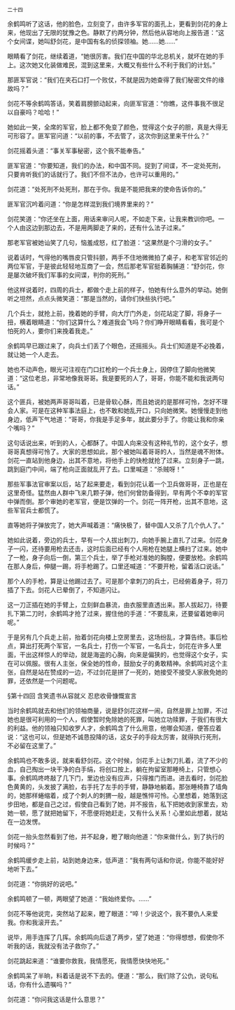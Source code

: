     二十四 

   余鹤鸣听了这话，他的脸色，立刻变了，由许多军官的面孔上，更看到剑花的身上来，他现出了无限的犹豫之色。静默了约两分钟，然后他从容地向上报告道：“这个女间谍，她叫舒剑花，是中国有名的侦探领袖。她……她……”

   眼睛看了剑花，继续着道，“她很厉害。我们在中国的华北总机关，就坏在她的手上。这次她又化装做难民，混到这里来，大概又有些什么不利于我们的计划。”

   那匪军官说：“我们在夹石口打一个败仗，不就是因为她查得了我们秘密文件的缘故吗？”

   剑花不等余鹤鸣答话，笑着肩膀颤动起来，向匪军官道：“你瞧，这件事我不很足以自豪吗？哈哈！”

   她如此一笑，全席的军官，脸上都不免变了颜色，觉得这个女子的胆，真是大得无可形容了。匪军官问道：“以前的事，不去管了，这次你到这里来干什么？”

   剑花摇着头道：“事关军事秘密，这个我不能奉告。”

   匪军官道：“你要知道，我们的办法，和中国不同。捉到了间谍，不一定处死刑，只要肯听我们的话就行了。我们不但不法办，也许可以重用的。”

   剑花道：“处死刑不处死刑，那在于你。我是不能把我来的使命告诉你的。”

   匪军官沉吟着问道：“你是怎样混到我们境界里来的？”

   剑花笑道：“你还坐在上面，用话来审问人呢，不如走下来，让我来教训你吧。一个人由这边到那边去，不是用两脚走了来的，还有什么法子过来。”

   那老军官被她讪笑了几句，恼羞成怒，红了脸道：“这果然是个刁滑的女子。”

   说着话时，气得他的嘴唇皮只管抖颤，两手不住地微微拍了桌子，和老军官邻近的两位军官，于是彼此轻轻地互商了一会，然后那老军官挺着胸脯道：“舒剑花，你是屡次破坏我们军事的女间谍，判你的死刑。”

   他这样说着时，四周的兵士，都做个走上前的样子，怕她有什么意外的举动。她倒听之坦然，点点头微笑道：“那是当然的，请你们快些执行吧。”

   几个兵士，就抢上前，挽着她的手臂，向大厅门外走，剑花站定了脚，将身子一扭，横着眼睛道：“你们这算什么？难道我会飞吗？你们睁开眼睛看看，我可是个怕死的人，要你们来挽着我走。”

   余鹤鸣早已跟过来了，向兵士们丢了个眼色，还摇摇头。兵士们知道是不必挽着，就让她一个人走去。

   她也不动声色，眼光可注视在门口扛枪的一个兵士身上，因停住了脚向他微笑道：“这位老总，非常地像我哥哥。我是要死的人了，哥哥，你能不能和我说两句话。”

   这个匪兵，被她两声哥哥叫着，已是骨软心酥，而且她说的是那样可怜，怎好不理会人家。可是在这种军事法庭上，也不敢和她乱开口，只向她微笑。她慢慢走到他身边，低声下气地道：“哥哥，你我是手足多年，就此要分手了。你能让我和你亲个嘴吗？”

   这句话说出来，听到的人，心都酥了。中国人向来没有这种礼节的，这个女子，想哥哥真想得可怜了。大家的思想如此，那个被她叫着哥哥的人，当然是魂不附体。剑花一直站到他身边，出其不意地，将他手上的快枪就抢了过来。立刻身子一跳，跳到庭门中间，端了枪向正面就乱开了去。口里喊道：“杀贼呀！”

   那些军事法官审案以后，站了起来要走，看到剑花认着一个卫兵做哥哥，正也是在这里奇怪。猛然由人群中飞来几颗子弹，他们何曾防备得到，早有两个不幸的军官中弹而倒。那个审她的老军官，便是饮弹的一个。剑花一阵开枪，出其不意地，这些军官兵士都慌了。

   直等她将子弹放完了，她大声喊着道：“痛快极了，替中国人又杀了几个仇人了。”

   她如此说着，旁边的兵士，早有一个人拔出刺刀，向她手腕上直扎了过来。剑花身子一闪，还待要用枪去还击，这时后面已经有个人用枪在她腿上横扫了过来。她中了一枪，身子向后一倒，第三个兵士，举了手枪对准她的胸膛，便要放枪。余鹤鸣在那人身后，伸腿一踢，将手枪踢了。口里还喊道：“不要开枪，留着活口说话。”

   那个人的手枪，算是让他踢过去了。可是那个拿刺刀的兵士，已经俯着身子，将刀插了下去。剑花人已晕倒了，不知道闪让。

   这一刀正插在她的手臂上，立刻鲜血暴流，由衣服里直透出来。那人拔起刀，待要扎下第二刀时，余鹤鸣才抢了过来，握住他的手道：“不要乱来，还要留着她审问呢。”

   于是另有几个兵走上前，抬着剑花向楼上空房里去，这场纷乱，才算告终。事后检点，算出打死两个军官，一名兵士，打伤一个军官，一名兵士，剑花在许多人里面，干出这样惊人的举动，就是海盗的心胸，向来是偏狭的，也觉得这个女子，实在可以佩服。很有人主张，保全她的性命，鼓励女子的勇敢精神。余鹤鸣对这个主张，自然是站在赞成的一边，不过剑花是拼了一死的，她接受不接受人家赦免她的罪，还依然是一个问题呢。

   §第十四回 含笑遗书从容就义 忍悲收骨慷慨宣言

   当时余鹤鸣就去和他们的领袖商量，说是舒剑花这样一闹，自然是罪上加罪，不过她也是很可利用的一个人，假使暂时免除她的死罪，叫她立功赎罪，于我们有很大的利益。他的领袖只知收罗人才，余鹤鸣含了什么用意，他哪会知道，便答应着说：“这也可以，但是她不诚恳投降的话，这女子的手段太厉害，就得执行死刑，不必留在这里了。”

   余鹤鸣也不敢多说，就来看舒剑花。这个时候，剑花手上让刺刀扎着，流了不少的血，自己掏出一块干净的白手绢，将创口按上，躺在拘留室那睡椅上，只管想心事。余鹤鸣咚咚敲了几下门，里边也没有应声，只得推门而进。进去看时，剑花脸色黄黄的，头发披了满脸，右手托了左手的手臂，静静地躺着。那张睡椅靠了墙角的，她那样蜷缩着，成了个刺人的刺猬一般，越是憔悴可怜。心里想着，她落到这步田地，都是自己之过，假使自己看到了她，并不报告，私下把她收到家里去，劝她一顿，愿了就把她留下，不愿便将她赶走，又有什么关系！心里如此想着，就站在一边发愣。

   剑花一抬头忽然看到了他，并不起身，瞪了眼向他道：“你来做什么，到了执行的时候吗？”

   余鹤鸣缓步走上前，站到她身边来，低声道：“我有两句话和你说，你能不能好好地听下去。”

   剑花道：“你挑好的说吧。”

   余鹤鸣顿了一顿，两眼望了她道：“我始终爱你。……”

   剑花不等他说完，突然站了起来，瞪了眼道：“啐！少说这个，我不要仇人来爱我。你和我滚开去。”

   说毕，用手连挥了几挥。余鹤鸣向后退了两步，望了她道：“你得想想，假使你不听我的话，我就没有法子救你了。”

   剑花跳起来道：“谁要你救我，我情愿死，我情愿快快地死。”

   余鹤鸣呆了半晌，料着话是说不下去的。便道：“那么，我们除了公仇，说句私话，你有什么遗嘱吗？”

   剑花道：“你问我这话是什么意思？”

